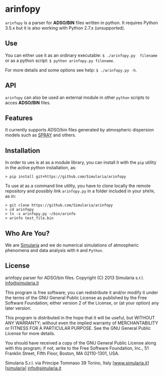 arinfopy
========

`arinfopy` is a parser for **ADSO/BIN** files written in python.
It requires Python 3.5.x but it is also working with Python 2.7.x (unsupported).

Use
---

You can either use it as an ordinary executable: `$ ./arinfopy.py  filename` or as a python script: `$ python arinfopy.py filename`.

For more details and some options see help: `$ ./arinfopy.py -h`.

API
---

`arinfopy` can also be used an external module in other `python` scripts to acces **ADSO/BIN** files.

Features
--------

It currently supports ADSO/bin files generated by atmospheric dispersion models such as [SPRAY][spray] and others.

Installation
------------

In order to ues is at as a module library, you can install it with the `pip` utility in the active python installation,  as:
```
> pip install git+https://github.com/Simularia/arinfopy
```

To use at as a command line utility, you have to clone locally the remote repository and possibly link `arinfopy.py` in a folder included in your `$PATH`, as in:
```
> git clone https://github.com/Simularia/arinfopy
> cd arinfopy
> ln -s arinfopy.py ~/bin/arinfo
> arinfo test_file.bin
```

Who Are You?
------------

We are [Simularia][simularia] and we do numerical simulations of 
atmospheric phenomena and data analysis with `R` and `Python`.

License
-------

arinfopy parser for ADSO/bin files.
Copyright (C) 2013  Simularia s.r.l. info@simularia.it

This program is free software; you can redistribute it and/or
modify it under the terms of the GNU General Public License
as published by the Free Software Foundation; either version 2
of the License, or (at your option) any later version.

This program is distributed in the hope that it will be useful,
but WITHOUT ANY WARRANTY; without even the implied warranty of
MERCHANTABILITY or FITNESS FOR A PARTICULAR PURPOSE.  See the
GNU General Public License for more details.

You should have received a copy of the GNU General Public License
along with this program; if not, write to the Free Software
Foundation, Inc., 51 Franklin Street, Fifth Floor, Boston, MA  02110-1301, USA.

Simularia S.r.l.
via Principe Tommaso 39
Torino, Italy
[www.simularia.it][simularia]
<info@simularia.it>

[spray]:http://www.aria-net.it/
[simularia]:http://www.simularia.it
